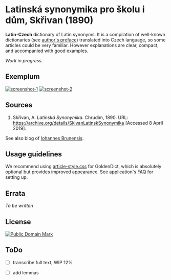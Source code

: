 # Latinská synonymika pro školu i dům, Skřivan (1890)

**Latin-Czech** dictionary of Latin synonyms. It is a compilation of well-known dictionaries (see [author's preface][1]) translated into Czech language, so some articles could be very familiar. However explanations are clear, compact, and accompanied with good examples.

_Work in progress._


## Exemplum

[![screenshot-1](https://user-images.githubusercontent.com/13879891/55735665-7637b780-5a2a-11e9-9fde-ecf0f8a13b84.jpg)](https://user-images.githubusercontent.com/13879891/55735673-7a63d500-5a2a-11e9-8a28-77fe090671c2.png) [![screenshot-2](https://user-images.githubusercontent.com/13879891/55735666-76d04e00-5a2a-11e9-800c-1114cb4b3961.jpg)](https://user-images.githubusercontent.com/13879891/55735674-7a63d500-5a2a-11e9-9aea-4f341d5da67c.png)


## Sources

1. Skřivan, A. _Latinská Synonymika._ Chrudim, 1890. URL: <https://archive.org/details/SkivanLatinskSynonymika> \[Accessed 8 April 2019\].

See also blog of [Iohannes Brunensis][3].


## Usage guidelines

We recommend using [article-style.css][4] for GoldenDict, which is absolutely optional but provides improved appearance. See application's [FAQ][3] for setting up.


## Errata

_To be written_


## License

<a rel="license" href="http://creativecommons.org/publicdomain/mark/1.0/">
<img src="https://licensebuttons.net/p/mark/1.0/88x31.png"
     style="border-style: none;" alt="Public Domain Mark" />
</a>


## ToDo

* [ ] transcribe full text, WIP 12%
* [ ] add lemmas


[1]: http://www.archive.org/stream/SkivanLatinskSynonymika#page/n2
[2]: http://www.archive.org/stream/SkivanLatinskSynonymika#page/n6
[3]: http://www.litteraelatinae.eu/?p=606
[4]: https://github.com/nikita-moor/latin-dictionary/blob/master/utils/article-style.css
